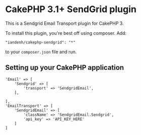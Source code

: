 # CakePHP 3.1+ SendGrid plugin

This is a Sendgrid Email Transport plugin for CakePHP 3.

To install this plugin, you're best off using composer. Add:

    "iandenh/cakephp-sendgrid": "*"

to your `composer.json` file and run.

## Setting up your CakePHP application ##


    'Email' => [
        'Sendgrid' => [
            'transport' => 'SendgridEmail',
        ],
        
    ],
    'EmailTransport' => [
        'SendgridEmail' => [
            'className' => 'SendgridEmail.Sendgrid',
            'api_key' => 'API_KEY_HERE'
        ]
    ]

